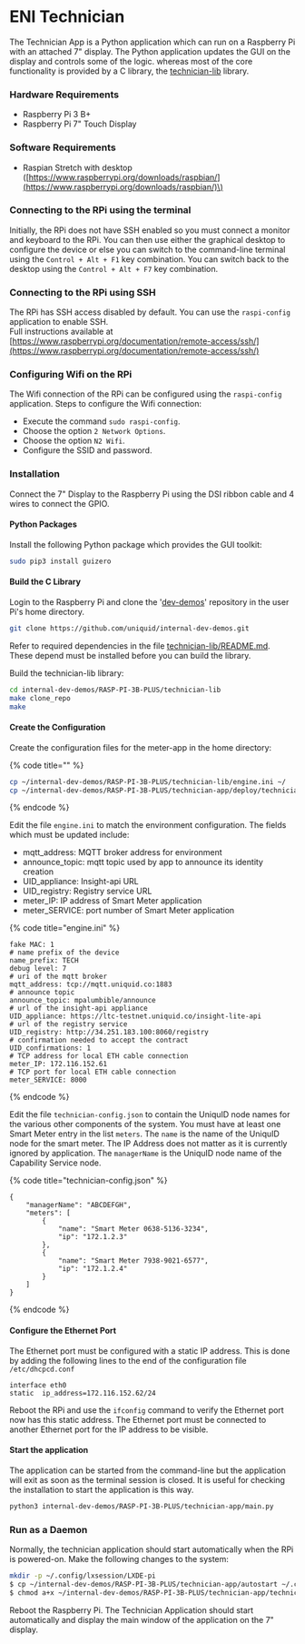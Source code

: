 # ENI Technician

The Technician App is a Python application which can run on a Raspberry Pi with an attached 7" display. The Python application updates the GUI on the display and controls some of the logic. whereas most of the core functionality is provided by a C library, the [technician-lib](https://github.com/uniquid/internal-dev-demos/tree/master/RASP-PI-3B-PLUS/technician-lib) library.

### Hardware Requirements

* Raspberry Pi 3 B+
* Raspberry Pi 7" Touch Display

### Software Requirements

* Raspian Stretch with desktop \([https://www.raspberrypi.org/downloads/raspbian/](https://www.raspberrypi.org/downloads/raspbian/)\)

### Connecting to the RPi using the terminal

Initially, the RPi does not have SSH enabled so you must connect a monitor and keyboard to the RPi. You can then use either the graphical desktop to configure the device or else you can switch to the command-line terminal using the `Control + Alt + F1` key combination. You can switch back to the desktop using the `Control + Alt + F7` key combination.

### Connecting to the RPi using SSH

The RPi has SSH access disabled by default. You can use the `raspi-config` application to enable SSH.  
Full instructions available at [https://www.raspberrypi.org/documentation/remote-access/ssh/](https://www.raspberrypi.org/documentation/remote-access/ssh/)

### Configuring Wifi on the RPi

The Wifi connection of the RPi can be configured using the `raspi-config` application. Steps to configure the Wifi connection:

* Execute the command `sudo raspi-config`.
* Choose the option `2 Network Options`.
* Choose the option `N2 Wifi`.
* Configure the SSID and password.

### Installation

Connect the 7" Display to the Raspberry Pi using the DSI ribbon cable and 4 wires to connect the GPIO.

#### Python Packages

Install the following Python package which provides the GUI toolkit:

```bash
sudo pip3 install guizero
```

#### Build the C Library

Login to the Raspberry Pi and clone the '[dev-demos](https://github.com/uniquid/internal-dev-demos)' repository in the user Pi's home directory.

```bash
git clone https://github.com/uniquid/internal-dev-demos.git
```

Refer to required dependencies in the file [technician-lib/README.md](https://github.com/uniquid/internal-dev-demos/blob/master/RASP-PI-3B-PLUS/technician-lib/README.md). These depend must be installed before you can build the library.

Build the technician-lib library:

```bash
cd internal-dev-demos/RASP-PI-3B-PLUS/technician-lib
make clone_repo
make
```

#### Create the Configuration

Create the configuration files for the meter-app in the home directory:

{% code title="" %}
```bash
cp ~/internal-dev-demos/RASP-PI-3B-PLUS/technician-lib/engine.ini ~/
cp ~/internal-dev-demos/RASP-PI-3B-PLUS/technician-app/deploy/technician-config.json ~/
```
{% endcode %}

Edit the file `engine.ini` to match the environment configuration. The fields which must be updated include: 

* mqtt\_address: MQTT broker address for environment 
* announce\_topic: mqtt topic used by app to announce its identity creation
* UID\_appliance: Insight-api URL
* UID\_registry: Registry service URL
* meter\_IP: IP address of Smart Meter application
* meter\_SERVICE: port number of Smart Meter application

{% code title="engine.ini" %}
```text
fake MAC: 1
# name prefix of the device
name_prefix: TECH
debug level: 7
# uri of the mqtt broker
mqtt_address: tcp://mqtt.uniquid.co:1883
# announce topic
announce_topic: mpalumbible/announce
# url of the insight-api appliance
UID_appliance: https://ltc-testnet.uniquid.co/insight-lite-api
# url of the registry service
UID_registry: http://34.251.183.100:8060/registry
# confirmation needed to accept the contract
UID_confirmations: 1
# TCP address for local ETH cable connection
meter_IP: 172.116.152.61
# TCP port for local ETH cable connection
meter_SERVICE: 8000
```
{% endcode %}

Edit the file `technician-config.json` to contain the UniquID node names for the various other components of the system. You must have at least one Smart Meter entry in the list `meters`. The `name` is the name of the UniquID node for the smart meter. The IP Address does not matter as it is currently ignored by application. The `managerName` is the UniquID node name of the Capability Service node.

{% code title="technician-config.json" %}
```text
{
    "managerName": "ABCDEFGH",
    "meters": [
        {
            "name": "Smart Meter 0638-5136-3234",
            "ip": "172.1.2.3"
        },
        {
            "name": "Smart Meter 7938-9021-6577",
            "ip": "172.1.2.4"
        }
    ]
}
```
{% endcode %}

#### Configure the Ethernet Port

The Ethernet port must be configured with a static IP address. This is done by adding the following lines to the end of the configuration file `/etc/dhcpcd.conf` 

```text
interface eth0
static  ip_address=172.116.152.62/24
```

Reboot the RPi and use the `ifconfig` command to verify the Ethernet port now has this static address. The Ethernet port must be connected to another Ethernet port for the IP address to be visible.

#### Start the application

The application can be started from the command-line but the application will exit as soon as the terminal session is closed. It is useful for checking the installation to start the application is this way.

```bash
python3 internal-dev-demos/RASP-PI-3B-PLUS/technician-app/main.py
```

### Run as a Daemon

Normally, the technician application should start automatically when the RPi is powered-on. Make the following changes to the system:

```bash
mkdir -p ~/.config/lxsession/LXDE-pi
$ cp ~/internal-dev-demos/RASP-PI-3B-PLUS/technician-app/autostart ~/.config/lxsession/LXDE-pi/
$ chmod a+x ~/internal-dev-demos/RASP-PI-3B-PLUS/technician-app/technician-app.sh
```

Reboot the Raspberry Pi. The Technician Application should start automatically and display the main window of the application on the 7" display.


